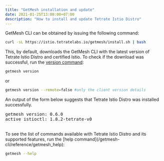 ```yaml
---
title: "GetMesh installation and update"
date: 2021-01-25T13:00:00+07:00
description: "How to install and update Tetrate Istio Distro"
---
```


GetMesh CLI can be obtained by issuing the following command:

```sh
curl -sL https://istio.tetratelabs.io/getmesh/install.sh | bash
```

This, by default, downloads the GetMesh CLI with the latest version of Tetrate Istio Distro and certified Istio. To check if the download was successful, run the [version command](/getmesh-cli/reference/getmesh_version):

```sh
getmesh version
```

or

```sh
getmesh version --remote=false #only the client version details
```

An output of the form below suggests that Tetrate Istio Distro was installed successfully.
<pre>getmesh version: 0.6.0
active istioctl: 1.8.2-tetrate-v0
</pre>

<br />
To see the list of commands available with Tetrate Istio Distro and its supported features, run the [help command](/getmesh-cli/reference/getmesh_help):

```sh
getmesh --help
```

<br />


